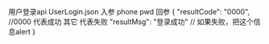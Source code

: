 用户登录api
	UserLogin.json
		入参
			phone
			pwd
		回参
			{
				"resultCode": "0000", //0000 代表成功 其它 代表失败
				"resultMsg": "登录成功" // 如果失败，把这个信息alert
			}

		